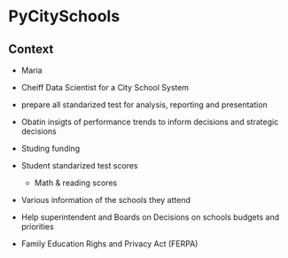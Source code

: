 # PyCitySchools

## Context

- Maria
- Cheiff Data Scientist for a City School System
- prepare all standarized test for analysis, reporting and presentation
- Obatin insigts of performance trends to inform decisions and strategic decisions

- Studing funding
- Student standarized test scores
  - Math & reading scores
- Various information of the schools they attend

- Help superintendent and Boards on Decisions on schools budgets and priorities

- Family Education Righs and Privacy Act (FERPA)

